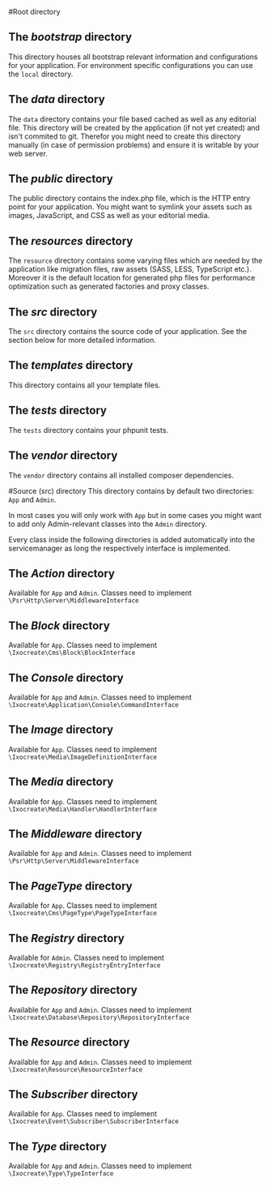 #Root directory
## The <i>bootstrap</i> directory
This directory houses all bootstrap relevant information and configurations for your application. 
For environment specific configurations you can use the `local` directory.

## The <i>data</i> directory
The `data` directory contains your file based cached as well as any editorial file. This directory will be created
by the application (if not yet created) and isn't commited to git. Therefor you might need to create this directory 
manually (in case of permission problems) and ensure it is writable by your web server. 

## The <i>public</i> directory
The public directory contains the index.php file, which is the HTTP entry point for your application. You might want 
to symlink your assets such as images, JavaScript, and CSS as well as your editorial media. 

## The <i>resources</i> directory
The `resource` directory contains some varying files which are needed by the application like migration files, raw 
 assets (SASS, LESS, TypeScript etc.). Moreover it is the default location for generated php files for performance 
 optimization such as generated factories and proxy classes.

## The <i>src</i> directory
The `src` directory contains the source code of your application. See the section below for more detailed information.

## The <i>templates</i> directory
This directory contains all your template files.

## The <i>tests</i> directory
The `tests` directory contains your phpunit tests. 

## The <i>vendor</i> directory
The `vendor` directory contains all installed composer dependencies.

#Source (src) directory
This directory contains by default two directories: `App` and `Admin`. 

In most cases you will only work with `App` but in some cases you might want to add only Admin-relevant classes into
the `Admin` directory.

Every class inside the following directories is added automatically into the servicemanager as long the respectively 
interface is implemented.

## The <i>Action</i> directory
Available for `App` and `Admin`. Classes need to implement `\Psr\Http\Server\MiddlewareInterface`

## The <i>Block</i> directory
Available for `App`. Classes need to implement `\Ixocreate\Cms\Block\BlockInterface`

## The <i>Console</i> directory
Available for `App` and `Admin`. Classes need to implement `\Ixocreate\Application\Console\CommandInterface`

## The <i>Image</i> directory
Available for `App`. Classes need to implement `\Ixocreate\Media\ImageDefinitionInterface`

## The <i>Media</i> directory
Available for `App`. Classes need to implement `\Ixocreate\Media\Handler\HandlerInterface`

## The <i>Middleware</i> directory
Available for `App` and `Admin`. Classes need to implement `\Psr\Http\Server\MiddlewareInterface`

## The <i>PageType</i> directory
Available for `App`. Classes need to implement `\Ixocreate\Cms\PageType\PageTypeInterface`

## The <i>Registry</i> directory
Available for `Admin`. Classes need to implement `\Ixocreate\Registry\RegistryEntryInterface`

## The <i>Repository</i> directory
Available for `App` and `Admin`. Classes need to implement `\Ixocreate\Database\Repository\RepositoryInterface`

## The <i>Resource</i> directory
Available for `App` and `Admin`. Classes need to implement `\Ixocreate\Resource\ResourceInterface`

## The <i>Subscriber</i> directory
Available for `App`. Classes need to implement `\Ixocreate\Event\Subscriber\SubscriberInterface`

## The <i>Type</i> directory
Available for `App` and `Admin`. Classes need to implement `\Ixocreate\Type\TypeInterface`

